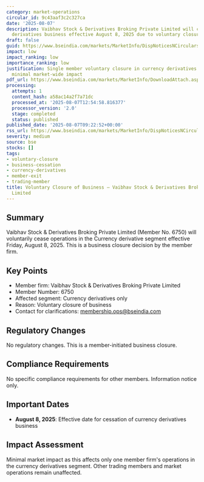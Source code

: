 ```yaml
---
category: market-operations
circular_id: 9c43aaf3c2c327ca
date: '2025-08-07'
description: Vaibhav Stock & Derivatives Broking Private Limited will cease currency
  derivatives business effective August 8, 2025 due to voluntary closure.
draft: false
guid: https://www.bseindia.com/markets/MarketInfo/DispNoticesNCirculars.aspx?Noticeid={512BC249-A1D1-45F7-A7B5-65129A2E7215}&noticeno=20250807-10&dt=08/07/2025&icount=10&totcount=37&flag=0
impact: low
impact_ranking: low
importance_ranking: low
justification: Single member voluntary closure in currency derivatives segment has
  minimal market-wide impact
pdf_url: https://www.bseindia.com/markets/MarketInfo/DownloadAttach.aspx?id=20250807-10&attachedId=
processing:
  attempts: 1
  content_hash: a58ac14a2f7a71dc
  processed_at: '2025-08-07T12:54:58.816377'
  processor_version: '2.0'
  stage: completed
  status: published
published_date: '2025-08-07T09:22:52+00:00'
rss_url: https://www.bseindia.com/markets/MarketInfo/DispNoticesNCirculars.aspx?Noticeid={512BC249-A1D1-45F7-A7B5-65129A2E7215}&noticeno=20250807-10&dt=08/07/2025&icount=10&totcount=37&flag=0
severity: medium
source: bse
stocks: []
tags:
- voluntary-closure
- business-cessation
- currency-derivatives
- member-exit
- trading-member
title: Voluntary Closure of Business – Vaibhav Stock & Derivatives Broking Private
  Limited
---
```


## Summary

Vaibhav Stock & Derivatives Broking Private Limited (Member No. 6750) will voluntarily cease operations in the Currency derivative segment effective Friday, August 8, 2025. This is a business closure decision by the member firm.

## Key Points

- Member firm: Vaibhav Stock & Derivatives Broking Private Limited
- Member Number: 6750
- Affected segment: Currency derivatives only
- Reason: Voluntary closure of business
- Contact for clarifications: membership.ops@bseindia.com

## Regulatory Changes

No regulatory changes. This is a member-initiated business closure.

## Compliance Requirements

No specific compliance requirements for other members. Information notice only.

## Important Dates

- **August 8, 2025**: Effective date for cessation of currency derivatives business

## Impact Assessment

Minimal market impact as this affects only one member firm's operations in the currency derivatives segment. Other trading members and market operations remain unaffected.